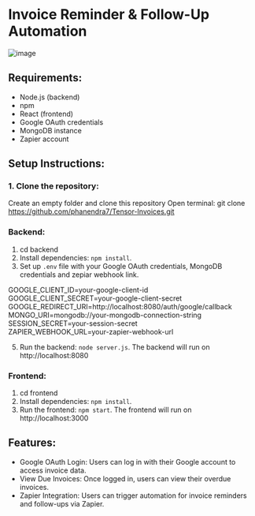 # Invoice Reminder & Follow-Up Automation
![image](https://github.com/user-attachments/assets/b8a22197-d14f-4c9c-878a-c353498a0cdf)

## Requirements:
- Node.js (backend)
- npm 
- React (frontend)
- Google OAuth credentials
- MongoDB instance
- Zapier account


## Setup Instructions:

### 1. Clone the repository:
Create an empty folder and clone this repository
Open terminal:
git clone https://github.com/phanendra7/Tensor-Invoices.git


### Backend:
1. cd backend
2. Install dependencies: `npm install`.
3. Set up `.env` file with your Google OAuth credentials, MongoDB credentials and zepiar webhook link.

GOOGLE_CLIENT_ID=your-google-client-id  
GOOGLE_CLIENT_SECRET=your-google-client-secret  
GOOGLE_REDIRECT_URI=http://localhost:8080/auth/google/callback  
MONGO_URI=mongodb://your-mongodb-connection-string  
SESSION_SECRET=your-session-secret  
ZAPIER_WEBHOOK_URL=your-zapier-webhook-url  


5. Run the backend: `node server.js`.
The backend will run on http://localhost:8080

### Frontend:
1. cd frontend
2. Install dependencies: `npm install`.
3. Run the frontend: `npm start`.
The frontend will run on http://localhost:3000

## Features:
- Google OAuth Login: Users can log in with their Google account to access invoice data.
- View Due Invoices: Once logged in, users can view their overdue invoices.
- Zapier Integration: Users can trigger automation for invoice reminders and follow-ups via Zapier.

